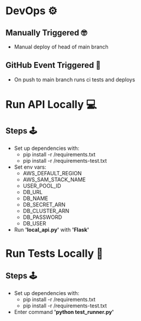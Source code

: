 # DevOps ⚙️
## Manually Triggered 🤓
* Manual deploy of head of main branch
## GitHub Event Triggered 🤖
* On push to main branch runs ci tests and deploys
# Run API Locally 💻
## Steps 🕹️
  * Set up dependencies with:
    * pip install -r /requirements.txt
    * pip install -r /requirements-test.txt
  * Set env vars:
    * AWS_DEFAULT_REGION
    * AWS_SAM_STACK_NAME
    * USER_POOL_ID
    * DB_URL
    * DB_NAME
    * DB_SECRET_ARN
    * DB_CLUSTER_ARN
    * DB_PASSWORD
    * DB_USER
  * Run **'local_api.py'** with **'Flask'**
# Run Tests Locally 🧪
## Steps 🕹️
  * Set up dependencies with:
    * pip install -r /requirements.txt
    * pip install -r /requirements-test.txt
  * Enter command **'python test_runner.py'**